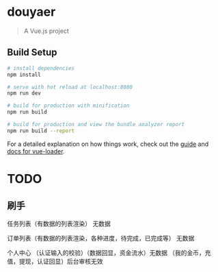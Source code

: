 # douyaer

> A Vue.js project

## Build Setup

``` bash
# install dependencies
npm install

# serve with hot reload at localhost:8080
npm run dev

# build for production with minification
npm run build

# build for production and view the bundle analyzer report
npm run build --report
```

For a detailed explanation on how things work, check out the [guide](http://vuejs-templates.github.io/webpack/) and [docs for vue-loader](http://vuejs.github.io/vue-loader).

# TODO

## 刷手

任务列表（有数据的列表渲染） 无数据

订单列表（有数据的列表渲染，各种进度，待完成，已完成等） 无数据

个人中心 （认证输入的校验）（数据回显，资金流水）无数据 （我的金币，充值，提现，认证回显）后台审核无效



